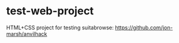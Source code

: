 # test-web-project
HTML+CSS project for testing suitabrowse: https://github.com/jon-marsh/anvilhack
